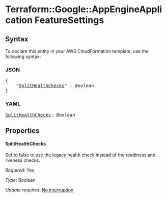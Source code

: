 # Terraform::Google::AppEngineApplication FeatureSettings

## Syntax

To declare this entity in your AWS CloudFormation template, use the following syntax:

### JSON

<pre>
{
    "<a href="#splithealthchecks" title="SplitHealthChecks">SplitHealthChecks</a>" : <i>Boolean</i>
}
</pre>

### YAML

<pre>
<a href="#splithealthchecks" title="SplitHealthChecks">SplitHealthChecks</a>: <i>Boolean</i>
</pre>

## Properties

#### SplitHealthChecks

Set to false to use the legacy health check instead of the readiness
and liveness checks.

_Required_: Yes

_Type_: Boolean

_Update requires_: [No interruption](https://docs.aws.amazon.com/AWSCloudFormation/latest/UserGuide/using-cfn-updating-stacks-update-behaviors.html#update-no-interrupt)

